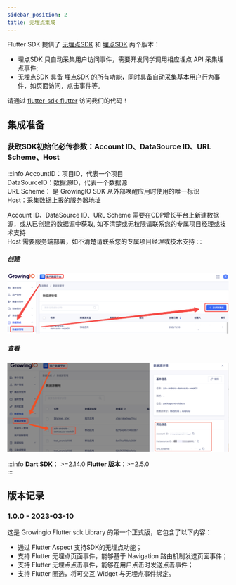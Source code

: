 ```yaml
---
sidebar_position: 2
title: 无埋点集成
---
```


Flutter SDK 提供了 [无埋点SDK](/docs/framework/flutter/index.md) 和 [埋点SDK](/docs/framework/flutter/index.md) 两个版本：
* 埋点SDK 只自动采集用户访问事件，需要开发同学调用相应埋点 API 采集埋点事件;
* 无埋点SDK 具备 埋点SDK 的所有功能，同时具备自动采集基本用户行为事件，如页面访问，点击事件等。

请通过 [flutter-sdk-flutter](https://github.com/growingio/growingio-sdk-flutter) 访问我们的代码！


## 集成准备
### 获取SDK初始化必传参数：Account ID、DataSource ID、URL Scheme、Host
:::info
AccountID：项目ID，代表一个项目<br/>
DataSourceID：数据源ID，代表一个数据源<br/>
URL Scheme： 是 GrowingIO SDK 从外部唤醒应用时使用的唯一标识<br/>
Host：采集数据上报的服务器地址<br/>

Account ID、DataSource ID、URL Scheme 需要在CDP增长平台上新建数据源，或从已创建的数据源中获取, 如不清楚或无权限请联系您的专属项目经理或技术支持<br/>
Host 需要服务端部署，如不清楚请联系您的专属项目经理或技术支持
:::
##### 创建
![新建数据源](/img/createapplication.png)
##### 查看
![查看数据源](/img/showappdatasourceid.png)


:::info
**Dart SDK**： >=2.14.0 
**Flutter 版本**：>=2.5.0<br/>
:::

## 版本记录

### 1.0.0 - 2023-03-10
这是 Growingio Flutter sdk Library 的第一个正式版，它包含了以下内容：
- 通过 Flutter Aspect 支持SDK的无埋点功能；
- 支持 Flutter 无埋点页面事件，能够基于 Navigation 路由机制发送页面事件；
- 支持 Flutter 无埋点点击事件，能够在用户点击时发送点击事件；
- 支持 Flutter 圈选，将可交互 Widget 与无埋点事件绑定。


